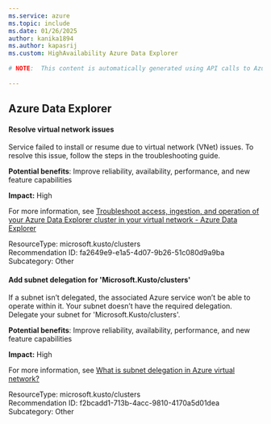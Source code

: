 ```yaml
---
ms.service: azure
ms.topic: include
ms.date: 01/26/2025
author: kanika1894
ms.author: kapasrij
ms.custom: HighAvailability Azure Data Explorer
  
# NOTE:  This content is automatically generated using API calls to Azure. Any edits made on these files will be overwritten in the next run of the script. 
  
---
```

  
## Azure Data Explorer  
  
<!--fa2649e9-e1a5-4d07-9b26-51c080d9a9ba_begin-->

#### Resolve virtual network issues  
  
Service failed to install or resume due to virtual network (VNet) issues. To resolve this issue, follow the steps in the troubleshooting guide.   
  
**Potential benefits**: Improve reliability, availability, performance, and new feature capabilities  

**Impact:** High
  
For more information, see [Troubleshoot access, ingestion, and operation of your Azure Data Explorer cluster in your virtual network - Azure Data Explorer ](/azure/data-explorer/vnet-deploy-troubleshoot)  

ResourceType: microsoft.kusto/clusters  
Recommendation ID: fa2649e9-e1a5-4d07-9b26-51c080d9a9ba  
Subcategory: Other

<!--fa2649e9-e1a5-4d07-9b26-51c080d9a9ba_end-->

<!--f2bcadd1-713b-4acc-9810-4170a5d01dea_begin-->

#### Add subnet delegation for 'Microsoft.Kusto/clusters'  
  
If a subnet isn’t delegated, the associated Azure service won’t be able to operate within it. Your subnet doesn’t have the required delegation. Delegate your subnet for 'Microsoft.Kusto/clusters'.  
  
**Potential benefits**: Improve reliability, availability, performance, and new feature capabilities  

**Impact:** High
  
For more information, see [What is subnet delegation in Azure virtual network? ](/azure/virtual-network/subnet-delegation-overview)  

ResourceType: microsoft.kusto/clusters  
Recommendation ID: f2bcadd1-713b-4acc-9810-4170a5d01dea  
Subcategory: Other

<!--f2bcadd1-713b-4acc-9810-4170a5d01dea_end-->

<!--articleBody-->
